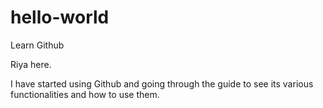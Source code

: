 # hello-world
Learn Github

Riya here.

I have started using Github and going through the guide to see its various functionalities and how to use them.
